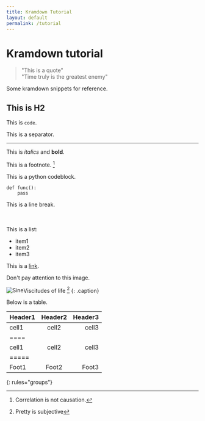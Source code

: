 ```yaml
---
title: Kramdown Tutorial
layout: default
permalink: /tutorial
---
```

# Kramdown tutorial
> "This is a quote"<br>
> "Time truly is the greatest enemy"

Some kramdown snippets for reference.

## This is H2


This is `code`.

This is a separator.

***

This is *italics* and **bold**.

This is a footnote. [^1]

[^1]: Correlation is not causation.

This is a python codeblock.

```
def func():
    pass    
```

This is a line break.<br/><br/><br/>

This is a list:

- item1
- item2
- item3

This is a [link](/404.html).

Don't pay attention to this image.

![Sine](https://upload.wikimedia.org/wikipedia/commons/d/d2/Sine_and_Cosine.svg)Viscitudes of life [^2]
{: .caption}

[^2]: Pretty is subjective

Below is a table.

| Header1 | Header2 | Header3 |
|:--------|:-------:|--------:|
| cell1   | cell2   | cell3   |
|====
| cell1   | cell2   | cell3   |
|=====
| Foot1   | Foot2   | Foot3
{: rules="groups"}